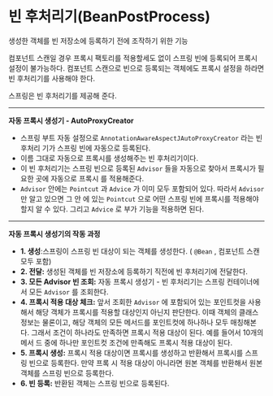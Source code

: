 # 빈 후처리기(BeanPostProcess)

생성한 객체를 빈 저장소에 등록하기 전에 조작하기 위한 기능

컴포넌트 스캔일 경우 프록시 팩토리를 적용할세도 없이 스프링 빈에 등록되어 프록시 설정이 불가능하다.
컴포넌트 스캔으로 빈으로 등록되는 객체에도 프록시 설정을 하라면 빈 후처리기를 사용해야 한다.

스프링은 빈 후처리기를 제공해 준다.

---
**자동 프록시 생성기 - AutoProxyCreator**
* 스프링 부트 자동 설정으로 `AnnotationAwareAspectJAutoProxyCreator` 라는 빈 후처리 기가 스프링 빈에 자동으로 등록된다.
* 이름 그대로 자동으로 프록시를 생성해주는 빈 후처리기이다.
* 이 빈 후처리기는 스프링 빈으로 등록된 `Advisor` 들을 자동으로 찾아서 프록시가 필요한 곳에 자동으로 프록시 를 적용해준다. 
* `Advisor` 안에는 `Pointcut` 과 `Advice` 가 이미 모두 포함되어 있다. 따라서 `Advisor` 만 알고 있으면 그 안 에 있는 `Pointcut` 으로 어떤 스프링 빈에 프록시를 적용해야 할지 알 수 있다. 그리고 `Advice` 로 부가 기능을 적용하면 된다. 
---
**자동 프록시 생성기의 작동 과정**
* **1. 생성**:스프링이 스프링 빈 대상이 되는 객체를 생성한다. ( `@Bean` , 컴포넌트 스캔 모두 포함)
* **2. 전달:** 생성된 객체를 빈 저장소에 등록하기 직전에 빈 후처리기에 전달한다.
* **3. 모든 Advisor 빈 조회:** 자동 프록시 생성기 - 빈 후처리기는 스프링 컨테이너에서 모든 `Advisor` 를 조회한다.
* **4. 프록시 적용 대상 체크:** 앞서 조회한 `Advisor` 에 포함되어 있는 포인트컷을 사용해서 해당 객체가 프록시를 적용할 대상인지 아닌지 판단한다. 이때 객체의 클래스 정보는 물론이고, 해당 객체의 모든 메서드를 포인트컷에 하나하나 모두 매칭해본다. 그래서 조건이 하나라도 만족하면 프록시 적용 대상이 된다. 예를 들어서 10개의 메서 드 중에 하나만 포인트컷 조건에 만족해도 프록시 적용 대상이 된다.
* **5. 프록시 생성:** 프록시 적용 대상이면 프록시를 생성하고 반환해서 프록시를 스프링 빈으로 등록한다. 만약 프록 시 적용 대상이 아니라면 원본 객체를 반환해서 원본 객체를 스프링 빈으로 등록한다.
* **6. 빈 등록:** 반환된 객체는 스프링 빈으로 등록된다. 
